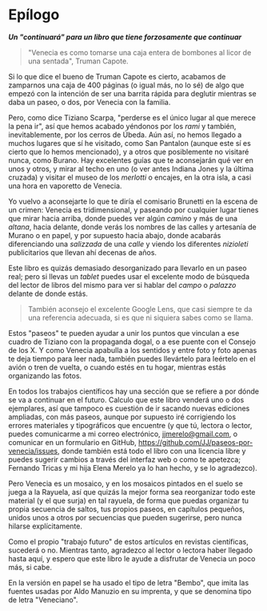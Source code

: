 # Epílogo
__*Un "continuará" para un libro que tiene forzosamente que continuar*__

> "Venecia es como tomarse una caja entera de bombones al licor de una
> sentada", Truman Capote.

Si lo que dice el bueno de Truman Capote es cierto, acabamos de
zamparnos una caja de 400 páginas (o igual más, no lo sé) de algo que
empezó con la intención de ser una barrita rápida para deglutir
mientras se daba un paseo, o dos, por Venecia con la familia.

Pero, como dice Tiziano Scarpa, "perderse es el único lugar al que
merece la pena ir", así que hemos acabado yéndonos por los *rami* y
también, inevitablemente, por los cerros de Úbeda. Aún así, no hemos
llegado a muchos lugares que sí he visitado, como San Pantalon (aunque
este sí es cierto que lo hemos mencionado), y a
otros que posiblemente no visitaré nunca, como Burano. Hay excelentes
guías que te aconsejarán qué ver en unos y otros, y mirar al techo en
uno (o ver antes Indiana Jones y la última cruzada) y visitar el museo
de los *merlotti* o encajes, en la otra isla, a casi una hora en
vaporetto de Venecia.

Yo vuelvo a aconsejarte lo que te diría el comisario Brunetti en la
escena de un crimen: Venecia es tridimensional, y paseando por
cualquier lugar tienes que mirar hacia arriba, donde puedes ver algún
*camino* y más de una *altana*, hacia delante, donde verás los nombres
de las calles y artesanía de Murano o en papel, y por supuesto hacia
abajo, donde acabarás diferenciando una *salizzada* de una *calle* y
viendo los diferentes *nizioleti* publicitarios que llevan ahí decenas
de años.

Este libro es quizás demasiado desorganizado para llevarlo en un paseo
real; pero si llevas un *tablet* puedes usar el excelente modo de
búsqueda del lector de libros del mismo para ver si hablar del *campo*
o *palazzo* delante de donde estás.

> También aconsejo el excelente Google Lens, que casi siempre te da
> una referencia adecuada, si es que ni siquiera sabes como se llama.

Estos "paseos" te pueden ayudar a unir los puntos que vinculan a ese
cuadro de Tiziano con la propaganda dogal, o a ese puente con el
Consejo de los X. Y como Venecia apabulla a los sentidos y entre foto
y foto apenas te deja tiempo para leer nada, también puedes llevártelo
para leértelo en el avión o tren de vuelta, o cuando estés en tu
hogar, mientras estás organizando las fotos.

En todos los trabajos científicos hay una sección que se refiere a por
dónde se va a continuar en el futuro. Calculo que este libro venderá
uno o dos ejemplares, así que tampoco es cuestión de ir sacando nuevas
ediciones ampliadas, con más paseos, aunque por supuesto iré
corrigiendo los errores materiales y tipográficos que encuentre (y que
tú, lectora o lector, puedes comunicarme a mi correo electrónico,
jjmerelo@gmail.com, o comunicar en un formulario en GitHub,
https://github.com/JJ/paseos-por-venecia/issues, donde también está
todo el libro con una licencia libre y puedes sugerir cambios a través
del interfaz web o como te apetezca; Fernando Tricas y mi hija Elena
Merelo ya lo han hecho, y se lo agradezco).

Pero Venecia es un mosaico, y en los mosaicos pintados en el suelo se
juega a la Rayuela, así que quizás la mejor forma sea reorganizar todo
este material (y el que surja) en tal rayuela, de forma que puedas
organizar tu propia secuencia de saltos, tus propios paseos, en
capítulos pequeños, unidos unos a otros por secuencias que pueden
sugerirse, pero nunca hilarse explícitamente.

Como el propio "trabajo futuro" de estos artículos en revistas
científicas, sucederá o no. Mientras tanto, agradezco al lector o
lectora haber llegado hasta aquí, y espero que este libro le ayude a
disfrutar de Venecia un poco más, si cabe.

En la versión en papel se ha usado el tipo de letra "Bembo", que imita las
fuentes usadas por Aldo Manuzio en su imprenta, y que se denomina tipo de letra
"Veneciano".

